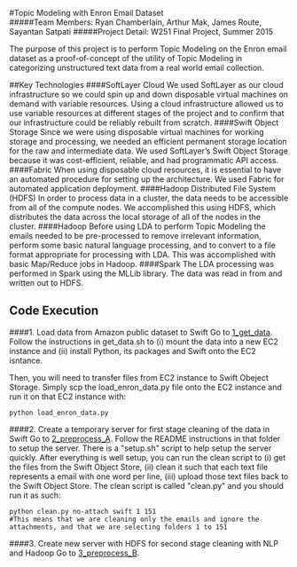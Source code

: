 #Topic Modeling with Enron Email Dataset       
#####Team Members: Ryan Chamberlain, Arthur Mak, James Route, Sayantan Satpati
#####Project Detail: W251 Final Project, Summer 2015

The purpose of this project is to perform Topic Modeling on the Enron email dataset as a proof-of-concept of the utility of Topic Modeling in categorizing unstructured text data from a real world email collection. 

##Key Technologies
####SoftLayer Cloud
We used SoftLayer as our cloud infrastructure so we could spin up and down disposable virtual machines on demand with variable resources.  Using a cloud infrastructure allowed us to use variable resources at different stages of the project and to confirm that our infrastructure could be reliably rebuilt from scratch.
####Swift Object Storage
Since we were using disposable virtual machines for working storage and processing, we needed an efficient permanent storage location for the raw and intermediate data.  We used SoftLayer’s Swift Object Storage because it was cost-efficient, reliable, and had programmatic API access.
####Fabric
When using disposable cloud resources, it is essential to have an automated procedure for setting up the architecture.  We used Fabric for automated application deployment.
####Hadoop Distributed File System (HDFS)
In order to process data in a cluster, the data needs to be accessible from all of the compute nodes.  We accomplished this using HDFS, which distributes the data across the local storage of all of the nodes in the cluster.
####Hadoop
Before using LDA to perform Topic Modeling the emails needed to be pre-processed to remove irrelevant information, perform some basic natural language processing, and to convert to a file format appropriate for processing with LDA.  This was accomplished with basic Map/Reduce jobs in Hadoop.
####Spark
The LDA processing was performed in Spark using the MLLib library.  The data was read in from and written out to HDFS.

## Code Execution
####1. Load data from Amazon public dataset to Swift
Go to [1_get_data](https://github.com/rmchamberlain/w251-project/edit/master/1_get_data). Follow the instructions in get_data.sh to (i) mount the data into a new EC2 instance and (ii) install Python, its packages and Swift onto the EC2 isntance. 

Then, you will need to transfer files from EC2 instance to Swift Obeject Storage. Simply scp the load_enron_data.py file onto the EC2 instance and run it on that EC2 instance with:
``` 
python load_enron_data.py
```
####2. Create a temporary server for first stage cleaning of the data in Swift
Go to [2_preprocess_A](https://github.com/rmchamberlain/w251-project/edit/master/2_preprocess_A). Follow the README instructions in that folder to setup the server. There is a "setup.sh" script to help setup the server quickly. After everything is well setup, you can run the clean script to (i) get the files from the Swift Object Store, (ii) clean it such that each text file represents a email with one word per line, (iii) upload those text files back to the Swift Object Store. The clean script is called "clean.py" and you should run it as such:
```
python clean.py no-attach swift 1 151
#This means that we are cleaning only the emails and ignore the attachments, and that we are selecting folders 1 to 151
```
####3. Create new server with HDFS for second stage cleaning with NLP and Hadoop
Go to [3_preprocess_B](https://github.com/rmchamberlain/w251-project/edit/master/3_preprocess_B). 


